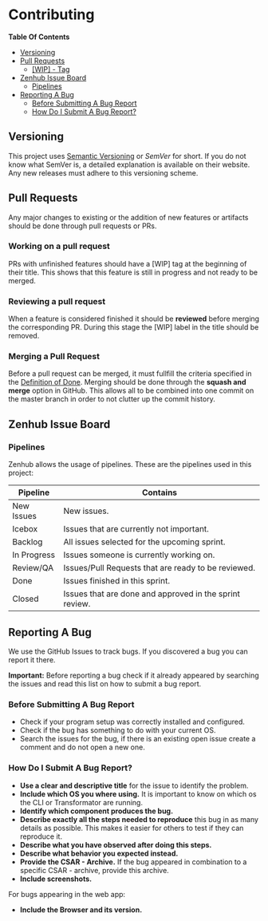 # Contributing

**Table Of Contents**
<!-- TOC depthFrom:2 depthTo:6 withLinks:1 updateOnSave:1 orderedList:0 -->

- [Versioning](#versioning)
- [Pull Requests](#pull-requests)
	- [[WIP] - Tag](#wip-tag)
- [Zenhub Issue Board](#zenhub-issue-board)
	- [Pipelines](#pipelines)
- [Reporting A Bug](#reporting-a-bug)
	- [Before Submitting A Bug Report](#before-submitting-a-bug-report)
	- [How Do I Submit A Bug Report?](#how-do-i-submit-a-bug-report)

<!-- /TOC -->
## Versioning

This project uses [Semantic Versioning](http://semver.org/) or _SemVer_ for short. If you do not know what SemVer is, a detailed explanation is available on their website.
Any new releases must adhere to this versioning scheme.

## Pull Requests
Any major changes to existing or the addition of new features or artifacts should be done through pull requests or PRs.

### Working on a pull request
PRs with unfinished features should have a [WIP] tag at the beginning of their title. This shows that this feature is still in progress and not ready to be merged.

### Reviewing a pull request
When a feature is considered finished it should be **reviewed** before merging the corresponding PR. During this stage the [WIP] label in the title should be removed.

### Merging a Pull Request
Before a pull request can be merged, it must fullfill the criteria specified in the [Definition of Done](/docs/dev/dod.md).
Merging should be done through the **squash and merge** option in GitHub. This allows all to be combined into one commit on the master branch in order to not clutter up the commit history.

## Zenhub Issue Board
### Pipelines
Zenhub allows the usage of pipelines. These are the pipelines used in this project:

| Pipeline | Contains |
| --- | --- |
| New Issues | New issues. |
| Icebox | Issues that are currently not important. |
| Backlog | All issues selected for the upcoming sprint. |
| In Progress | Issues someone is currently working on. |
| Review/QA | Issues/Pull Requests that are ready to be reviewed. |
| Done | Issues finished in this sprint. |
| Closed | Issues that are done and approved in the sprint review. |

## Reporting A Bug

We use the GitHub Issues to track bugs. If you discovered a bug you can report it there.

**Important:** Before reporting a bug check if it already appeared by searching the issues and read this list on how to submit a bug report.

### Before Submitting A Bug Report
- Check if your program setup was correctly installed and configured.
- Check if the bug has something to do with your current OS.
- Search the issues for the bug, if there is an existing open issue create a comment and do not open a new one.

### How Do I Submit A Bug Report?

- **Use a clear and descriptive title** for the issue to identify the problem.
- **Include which OS you where using.** It is important to know on which os the CLI or Transformator are running.
- **Identify which component produces the bug.**
- **Describe exactly all the steps needed to reproduce** this bug in as many details as possible.
  This makes it easier for others to test if they can reproduce it.
- **Describe what you have observed after doing this steps.**
- **Describe what behavior you expected instead.**
- **Provide the CSAR - Archive.** If the bug appeared in combination to a specific CSAR - archive, provide this archive.
- **Include screenshots.**


For bugs appearing in the web app:
- **Include the Browser and its version.**

